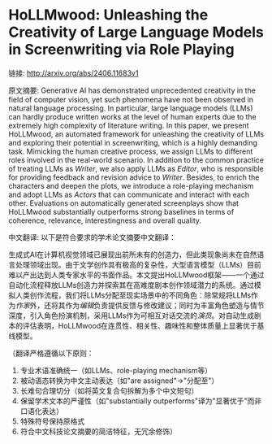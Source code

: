 # HoLLMwood: Unleashing the Creativity of Large Language Models in Screenwriting via Role Playing

链接: http://arxiv.org/abs/2406.11683v1

原文摘要:
Generative AI has demonstrated unprecedented creativity in the field of
computer vision, yet such phenomena have not been observed in natural language
processing. In particular, large language models (LLMs) can hardly produce
written works at the level of human experts due to the extremely high
complexity of literature writing. In this paper, we present HoLLMwood, an
automated framework for unleashing the creativity of LLMs and exploring their
potential in screenwriting, which is a highly demanding task. Mimicking the
human creative process, we assign LLMs to different roles involved in the
real-world scenario. In addition to the common practice of treating LLMs as
${Writer}$, we also apply LLMs as ${Editor}$, who is responsible for providing
feedback and revision advice to ${Writer}$. Besides, to enrich the characters
and deepen the plots, we introduce a role-playing mechanism and adopt LLMs as
${Actors}$ that can communicate and interact with each other. Evaluations on
automatically generated screenplays show that HoLLMwood substantially
outperforms strong baselines in terms of coherence, relevance, interestingness
and overall quality.

中文翻译:
以下是符合要求的学术论文摘要中文翻译：

生成式AI在计算机视觉领域已展现出前所未有的创造力，但此类现象尚未在自然语言处理领域出现。由于文学创作具有极高的复杂性，大型语言模型（LLMs）目前难以产出达到人类专家水平的书面作品。本文提出HoLLMwood框架——一个通过自动化流程释放LLMs创造力并探索其在高难度剧本创作领域潜力的系统。通过模拟人类创作流程，我们将LLMs分配至现实场景中的不同角色：除常规将LLMs作为${作家}$外，还将其作为${编辑}$负责提供反馈与修改建议；同时为丰富角色塑造与情节深度，引入角色扮演机制，采用LLMs作为可相互对话交流的${演员}$。对自动生成剧本的评估表明，HoLLMwood在连贯性、相关性、趣味性和整体质量上显著优于基线模型。

（翻译严格遵循以下原则：
1. 专业术语准确统一（如LLMs、role-playing mechanism等）
2. 被动语态转换为中文主动表达（如"are assigned"→"分配至"）
3. 长难句合理切分（如将英文复合句拆解为多个中文短句）
4. 保留学术文本的严谨性（如"substantially outperforms"译为"显著优于"而非口语化表达）
5. 特殊符号${}$保持原格式
6. 符合中文科技论文摘要的简洁特征，无冗余修饰）
